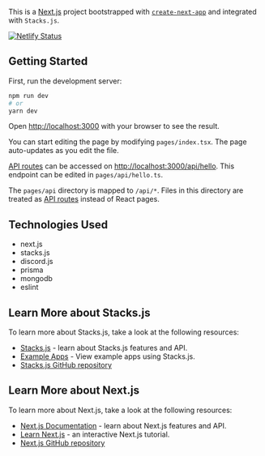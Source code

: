 This is a [Next.js](https://nextjs.org/) project bootstrapped with [`create-next-app`](https://github.com/vercel/next.js/tree/canary/packages/create-next-app) and integrated with `Stacks.js`.

[![Netlify Status](https://api.netlify.com/api/v1/badges/05fe79b0-5fa8-4fe6-8fc1-677542aabf0f/deploy-status)](https://app.netlify.com/sites/stacks-nextjs-starter/deploys)

## Getting Started

First, run the development server:

```bash
npm run dev
# or
yarn dev
```

Open [http://localhost:3000](http://localhost:3000) with your browser to see the result.

You can start editing the page by modifying `pages/index.tsx`. The page auto-updates as you edit the file.

[API routes](https://nextjs.org/docs/api-routes/introduction) can be accessed on [http://localhost:3000/api/hello](http://localhost:3000/api/hello). This endpoint can be edited in `pages/api/hello.ts`.

The `pages/api` directory is mapped to `/api/*`. Files in this directory are treated as [API routes](https://nextjs.org/docs/api-routes/introduction) instead of React pages.

## Technologies Used

- next.js
- stacks.js
- discord.js
- prisma
- mongodb
- eslint

## Learn More about Stacks.js

To learn more about Stacks.js, take a look at the following resources:

- [Stacks.js](https://www.hiro.so/stacks-js) - learn about Stacks.js features and API.
- [Example Apps](https://docs.hiro.so/example-apps) - View example apps using Stacks.js.
- [Stacks.js GitHub repository](https://github.com/hirosystems/stacks.js)

## Learn More about Next.js

To learn more about Next.js, take a look at the following resources:

- [Next.js Documentation](https://nextjs.org/docs) - learn about Next.js features and API.
- [Learn Next.js](https://nextjs.org/learn) - an interactive Next.js tutorial.
- [Next.js GitHub repository](https://github.com/vercel/next.js/)
